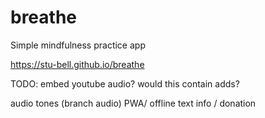 # breathe
Simple mindfulness practice app

https://stu-bell.github.io/breathe

TODO: embed youtube audio? would this contain adds?

audio tones (branch audio)
PWA/ offline
text info / donation